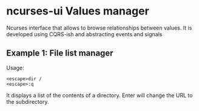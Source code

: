 # ncurses-ui Values manager

Ncurses interface that allows to browse relationships between values. It is developed using CQRS-ish and abstracting events and signals

## Example 1: File list manager

Usage:

    <escape>dir /
    <escape>:q

It displays a list of the contents of a directory. Enter will change the URL to the subdirectory.
